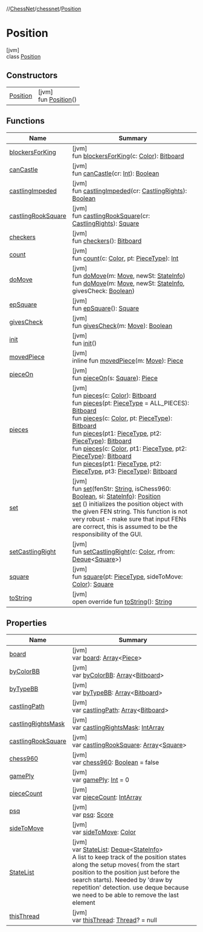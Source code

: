 //[ChessNet](../../../index.md)/[chessnet](../index.md)/[Position](index.md)

# Position

[jvm]\
class [Position](index.md)

## Constructors

| | |
|---|---|
| [Position](-position.md) | [jvm]<br>fun [Position](-position.md)() |

## Functions

| Name | Summary |
|---|---|
| [blockersForKing](blockers-for-king.md) | [jvm]<br>fun [blockersForKing](blockers-for-king.md)(c: [Color](../-color/index.md)): [Bitboard](../index.md#610777926%2FClasslikes%2F-1216412040) |
| [canCastle](can-castle.md) | [jvm]<br>fun [canCastle](can-castle.md)(cr: [Int](https://kotlinlang.org/api/latest/jvm/stdlib/kotlin/-int/index.html)): [Boolean](https://kotlinlang.org/api/latest/jvm/stdlib/kotlin/-boolean/index.html) |
| [castlingImpeded](castling-impeded.md) | [jvm]<br>fun [castlingImpeded](castling-impeded.md)(cr: [CastlingRights](../-castling-rights/index.md)): [Boolean](https://kotlinlang.org/api/latest/jvm/stdlib/kotlin/-boolean/index.html) |
| [castlingRookSquare](castling-rook-square.md) | [jvm]<br>fun [castlingRookSquare](castling-rook-square.md)(cr: [CastlingRights](../-castling-rights/index.md)): [Square](../-square/index.md) |
| [checkers](checkers.md) | [jvm]<br>fun [checkers](checkers.md)(): [Bitboard](../index.md#610777926%2FClasslikes%2F-1216412040) |
| [count](count.md) | [jvm]<br>fun [count](count.md)(c: [Color](../-color/index.md), pt: [PieceType](../-piece-type/index.md)): [Int](https://kotlinlang.org/api/latest/jvm/stdlib/kotlin/-int/index.html) |
| [doMove](do-move.md) | [jvm]<br>fun [doMove](do-move.md)(m: [Move](../-move/index.md), newSt: [StateInfo](../-state-info/index.md))<br>fun [doMove](do-move.md)(m: [Move](../-move/index.md), newSt: [StateInfo](../-state-info/index.md), givesCheck: [Boolean](https://kotlinlang.org/api/latest/jvm/stdlib/kotlin/-boolean/index.html)) |
| [epSquare](ep-square.md) | [jvm]<br>fun [epSquare](ep-square.md)(): [Square](../-square/index.md) |
| [givesCheck](gives-check.md) | [jvm]<br>fun [givesCheck](gives-check.md)(m: [Move](../-move/index.md)): [Boolean](https://kotlinlang.org/api/latest/jvm/stdlib/kotlin/-boolean/index.html) |
| [init](init.md) | [jvm]<br>fun [init](init.md)() |
| [movedPiece](moved-piece.md) | [jvm]<br>inline fun [movedPiece](moved-piece.md)(m: [Move](../-move/index.md)): [Piece](../-piece/index.md) |
| [pieceOn](piece-on.md) | [jvm]<br>fun [pieceOn](piece-on.md)(s: [Square](../-square/index.md)): [Piece](../-piece/index.md) |
| [pieces](pieces.md) | [jvm]<br>fun [pieces](pieces.md)(c: [Color](../-color/index.md)): [Bitboard](../index.md#610777926%2FClasslikes%2F-1216412040)<br>fun [pieces](pieces.md)(pt: [PieceType](../-piece-type/index.md) = ALL_PIECES): [Bitboard](../index.md#610777926%2FClasslikes%2F-1216412040)<br>fun [pieces](pieces.md)(c: [Color](../-color/index.md), pt: [PieceType](../-piece-type/index.md)): [Bitboard](../index.md#610777926%2FClasslikes%2F-1216412040)<br>fun [pieces](pieces.md)(pt1: [PieceType](../-piece-type/index.md), pt2: [PieceType](../-piece-type/index.md)): [Bitboard](../index.md#610777926%2FClasslikes%2F-1216412040)<br>fun [pieces](pieces.md)(c: [Color](../-color/index.md), pt1: [PieceType](../-piece-type/index.md), pt2: [PieceType](../-piece-type/index.md)): [Bitboard](../index.md#610777926%2FClasslikes%2F-1216412040)<br>fun [pieces](pieces.md)(pt1: [PieceType](../-piece-type/index.md), pt2: [PieceType](../-piece-type/index.md), pt3: [PieceType](../-piece-type/index.md)): [Bitboard](../index.md#610777926%2FClasslikes%2F-1216412040) |
| [set](set.md) | [jvm]<br>fun [set](set.md)(fenStr: [String](https://kotlinlang.org/api/latest/jvm/stdlib/kotlin/-string/index.html), isChess960: [Boolean](https://kotlinlang.org/api/latest/jvm/stdlib/kotlin/-boolean/index.html), si: [StateInfo](../-state-info/index.md)): [Position](index.md)<br>[set](set.md) () initializes the position object with the given FEN string. This function is not very robust - make sure that input FENs are correct, this is assumed to be the responsibility of the GUI. |
| [setCastlingRight](set-castling-right.md) | [jvm]<br>fun [setCastlingRight](set-castling-right.md)(c: [Color](../-color/index.md), rfrom: [Deque](https://docs.oracle.com/javase/8/docs/api/java/util/Deque.html)&lt;[Square](../-square/index.md)&gt;) |
| [square](square.md) | [jvm]<br>fun [square](square.md)(pt: [PieceType](../-piece-type/index.md), sideToMove: [Color](../-color/index.md)): [Square](../-square/index.md) |
| [toString](to-string.md) | [jvm]<br>open override fun [toString](to-string.md)(): [String](https://kotlinlang.org/api/latest/jvm/stdlib/kotlin/-string/index.html) |

## Properties

| Name | Summary |
|---|---|
| [board](board.md) | [jvm]<br>var [board](board.md): [Array](https://kotlinlang.org/api/latest/jvm/stdlib/kotlin/-array/index.html)&lt;[Piece](../-piece/index.md)&gt; |
| [byColorBB](by-color-b-b.md) | [jvm]<br>var [byColorBB](by-color-b-b.md): [Array](https://kotlinlang.org/api/latest/jvm/stdlib/kotlin/-array/index.html)&lt;[Bitboard](../index.md#610777926%2FClasslikes%2F-1216412040)&gt; |
| [byTypeBB](by-type-b-b.md) | [jvm]<br>var [byTypeBB](by-type-b-b.md): [Array](https://kotlinlang.org/api/latest/jvm/stdlib/kotlin/-array/index.html)&lt;[Bitboard](../index.md#610777926%2FClasslikes%2F-1216412040)&gt; |
| [castlingPath](castling-path.md) | [jvm]<br>var [castlingPath](castling-path.md): [Array](https://kotlinlang.org/api/latest/jvm/stdlib/kotlin/-array/index.html)&lt;[Bitboard](../index.md#610777926%2FClasslikes%2F-1216412040)&gt; |
| [castlingRightsMask](castling-rights-mask.md) | [jvm]<br>var [castlingRightsMask](castling-rights-mask.md): [IntArray](https://kotlinlang.org/api/latest/jvm/stdlib/kotlin/-int-array/index.html) |
| [castlingRookSquare](castling-rook-square.md) | [jvm]<br>var [castlingRookSquare](castling-rook-square.md): [Array](https://kotlinlang.org/api/latest/jvm/stdlib/kotlin/-array/index.html)&lt;[Square](../-square/index.md)&gt; |
| [chess960](chess960.md) | [jvm]<br>var [chess960](chess960.md): [Boolean](https://kotlinlang.org/api/latest/jvm/stdlib/kotlin/-boolean/index.html) = false |
| [gamePly](game-ply.md) | [jvm]<br>var [gamePly](game-ply.md): [Int](https://kotlinlang.org/api/latest/jvm/stdlib/kotlin/-int/index.html) = 0 |
| [pieceCount](piece-count.md) | [jvm]<br>var [pieceCount](piece-count.md): [IntArray](https://kotlinlang.org/api/latest/jvm/stdlib/kotlin/-int-array/index.html) |
| [psq](psq.md) | [jvm]<br>var [psq](psq.md): [Score](../-score/index.md) |
| [sideToMove](side-to-move.md) | [jvm]<br>var [sideToMove](side-to-move.md): [Color](../-color/index.md) |
| [StateList](-state-list.md) | [jvm]<br>var [StateList](-state-list.md): [Deque](https://docs.oracle.com/javase/8/docs/api/java/util/Deque.html)&lt;[StateInfo](../-state-info/index.md)&gt;<br>A list to keep track of the position states along the setup moves( from the start position to the position just before the search starts). Needed by 'draw by repetition' detection. use deque because we need to be able to remove the last element |
| [thisThread](this-thread.md) | [jvm]<br>var [thisThread](this-thread.md): [Thread](https://docs.oracle.com/javase/8/docs/api/java/lang/Thread.html)? = null |
